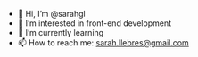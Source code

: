 - 👋 Hi, I’m @sarahgl
- 👀 I’m interested in front-end development
- 🌱 I’m currently learning 
- 📫 How to reach me: sarah.llebres@gmail.com
